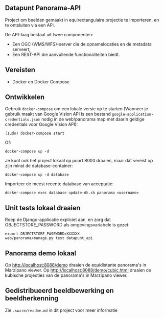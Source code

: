 ## Datapunt Panorama-API

Project om beelden gemaakt in equirectangulaire projectie te importeren, en te ontsluiten via een API.

De API-laag bestaat uit twee componenten:

- Een OGC (WMS/WFS)-server die de opnamelocaties en de metadata serveert,
- Een REST-API die aanvullende functionaliteiten biedt.

## Vereisten

- Docker en Docker Compose

## Ontwikkelen

Gebruik `docker-compose` om een lokale versie op te starten
(Wanneer je gebruik maakt van Google Vision API is een bestand
`google-application-credentials.json` nodig in de web/panorama map
met daarin geldige credentials voor Google Vision API):

    (sudo) docker-compose start

Of:

    docker-compose up -d

Je kunt ook het project lokaal op poort 8000 draaien, maar dat vereist op zijn minst de database-container:

    docker-compose up -d database

Importeer de meest recente database van acceptatie:

    docker-compose exec database update-db.sh panorama <username>

## Unit tests lokaal draaien

Roep de Django-applicatie expliciet aan, en zorg dat OBJECTSTORE_PASSWORD als omgevingsvariabele is gezet:

    export OBJECTSTORE_PASSWORD=XXXXXX
    web/panorama/manage.py test datapunt_api

## Panorama demo lokaal

Op [http://localhost:8088/demo](http://localhost:8088/demo) draaien de equidistante panorama's in Marzipano viewer.
Op [http://localhost:8088/demo/cubic.html](http://localhost:8088/demo/cubic.html) draaien de kubische projecties van de panorama's in Marzipano viewer.

## Gedistribueerd beeldbewerking en beeldherkenning

Zie `.swarm/readme.md` in dit project voor meer informatie
